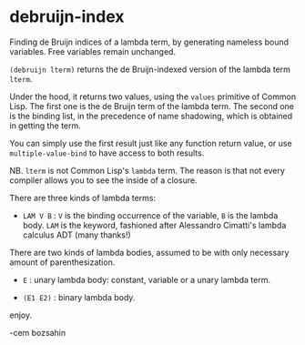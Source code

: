 # debruijn-index
Finding de Bruijn indices of a lambda term, by generating nameless bound variables. Free variables remain unchanged.

`(debruijn lterm)`  returns the de Bruijn-indexed version of the lambda term `lterm`.

Under the hood, it returns two values, using the `values` primitive of Common Lisp. The first one is the de Bruijn term of the lambda term.
The second one is the binding list, in the precedence  of name shadowing, which is obtained in getting the term.

You can simply use the first result just like any function return value, or use `multiple-value-bind` to have access to both results.

NB. `lterm` is not Common Lisp's `lambda` term. The reason is that not every compiler allows you to see the inside of a closure.

There are three kinds of lambda terms:

- `LAM V B`  : `V` is the binding occurrence of the variable, `B` is the  lambda body. `LAM` is the keyword, fashioned after Alessandro Cimatti's lambda calculus ADT (many thanks!)

There are two kinds of lambda bodies, assumed to be with only necessary amount of parenthesization.

- `E` : unary lambda body: constant, variable or a unary lambda term.

- `(E1 E2)` : binary lambda body. 

enjoy.

-cem bozsahin
